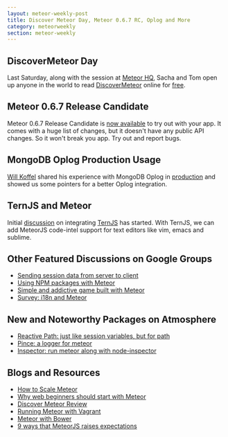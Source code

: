 ```yaml
---
layout: meteor-weekly-post
title: Discover Meteor Day, Meteor 0.6.7 RC, Oplog and More
category: meteorweekly
section: meteor-weekly
---
```


## DiscoverMeteor Day

Last Saturday, along with the session at [Meteor HQ](https://www.eventbrite.com/e/discover-meteor-day-registration-9683957979), Sacha and Tom open up anyone in the world to read [DiscoverMeteor](http://www.discovermeteor.com/) online for [free](https://www.discovermeteor.com/2013/12/09/discover-meteor-day/).

## Meteor 0.6.7 Release Candidate

Meteor 0.6.7 Release Candidate is [now available](https://groups.google.com/forum/#!topic/meteor-talk/x7bS4CdxHv8) to try out with your app. It comes with a huge list of changes, but it doesn't have any public API changes. So it won't break you app. Try out and report bugs.

## MongoDB Oplog Production Usage

[Will Koffel](http://www.clearlytech.com/about/) shared his experience with MongoDB Oplog in [production](https://groups.google.com/forum/#!topic/meteor-core/40QZ5T6k408) and showed us some pointers for a better Oplog integration.

## TernJS and Meteor

Initial [discussion](https://groups.google.com/forum/#!topic/meteor-talk/b_yGWIqXl7Y) on integrating [TernJS](http://ternjs.net/) has started. With TernJS, we can add MeteorJS code-intel support for text editors like vim, emacs and sublime.

## Other Featured Discussions on Google Groups

* [Sending session data from server to client](https://groups.google.com/forum/#!topic/meteor-talk/2YzImgee8MI)
* [Using NPM packages with Meteor](https://groups.google.com/forum/#!topic/meteor-talk/xiG-kOmZhh0)
* [Simple and addictive game built with Meteor](http://holiday2013.foraker.com/)
* [Survey: i18n and Meteor](https://groups.google.com/forum/#!topic/meteor-talk/DNm2E6bvVQE)

## New and Noteworthy Packages on Atmosphere

* [Reactive Path: just like session variables, but for path](https://github.com/gabrielhpugliese/meteor-reactive-path)
* [Pince: a logger for meteor](https://atmosphere.meteor.com/package/pince)
* [Inspector: run meteor along with node-inspector](https://atmosphere.meteor.com/package/inspector)

## Blogs and Resources

* [How to Scale Meteor](http://meteorhacks.com/how-to-scale-meteor.html)
* [Why web beginners should start with Meteor](http://www.meteor.com/blog/2013/12/13/why-web-beginners-should-start-with-meteor)
* [Discover Meteor Review](http://pchristensen.com/blog/articles/meteor-discovered/)
* [Running Meteor with Vagrant](http://grahamrhay.wordpress.com/2013/06/18/running-meteor-in-a-vagrant-virtualbox/)
* [Meteor with Bower](http://tridnguyen.com/articles/meteor-and-bower/)
* [9 ways that MeteorJS raises expectations](http://mrcoles.com/meteor-raising-the-bar)
